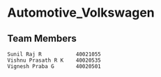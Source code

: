# Automotive_Volkswagen
## Team Members 
    Sunil Raj R           40021055
    Vishnu Prasath R K    40020535  
    Vignesh Praba G       40020501
    

